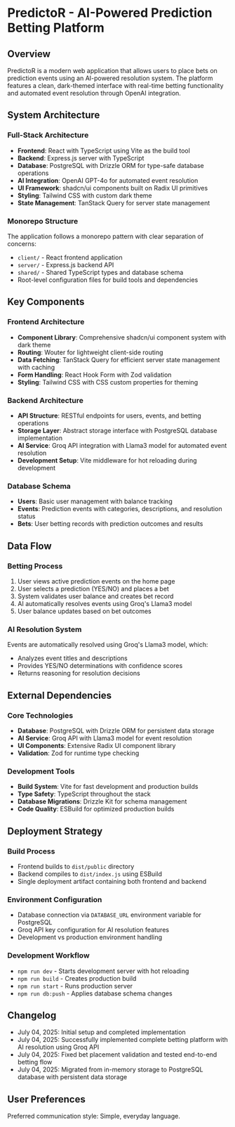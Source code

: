 # PredictoR - AI-Powered Prediction Betting Platform

## Overview

PredictoR is a modern web application that allows users to place bets on prediction events using an AI-powered resolution system. The platform features a clean, dark-themed interface with real-time betting functionality and automated event resolution through OpenAI integration.

## System Architecture

### Full-Stack Architecture
- **Frontend**: React with TypeScript using Vite as the build tool
- **Backend**: Express.js server with TypeScript
- **Database**: PostgreSQL with Drizzle ORM for type-safe database operations
- **AI Integration**: OpenAI GPT-4o for automated event resolution
- **UI Framework**: shadcn/ui components built on Radix UI primitives
- **Styling**: Tailwind CSS with custom dark theme
- **State Management**: TanStack Query for server state management

### Monorepo Structure
The application follows a monorepo pattern with clear separation of concerns:
- `client/` - React frontend application
- `server/` - Express.js backend API
- `shared/` - Shared TypeScript types and database schema
- Root-level configuration files for build tools and dependencies

## Key Components

### Frontend Architecture
- **Component Library**: Comprehensive shadcn/ui component system with dark theme
- **Routing**: Wouter for lightweight client-side routing
- **Data Fetching**: TanStack Query for efficient server state management with caching
- **Form Handling**: React Hook Form with Zod validation
- **Styling**: Tailwind CSS with CSS custom properties for theming

### Backend Architecture
- **API Structure**: RESTful endpoints for users, events, and betting operations
- **Storage Layer**: Abstract storage interface with PostgreSQL database implementation
- **AI Service**: Groq API integration with Llama3 model for automated event resolution
- **Development Setup**: Vite middleware for hot reloading during development

### Database Schema
- **Users**: Basic user management with balance tracking
- **Events**: Prediction events with categories, descriptions, and resolution status
- **Bets**: User betting records with prediction outcomes and results

## Data Flow

### Betting Process
1. User views active prediction events on the home page
2. User selects a prediction (YES/NO) and places a bet
3. System validates user balance and creates bet record
4. AI automatically resolves events using Groq's Llama3 model
5. User balance updates based on bet outcomes

### AI Resolution System
Events are automatically resolved using Groq's Llama3 model, which:
- Analyzes event titles and descriptions
- Provides YES/NO determinations with confidence scores
- Returns reasoning for resolution decisions

## External Dependencies

### Core Technologies
- **Database**: PostgreSQL with Drizzle ORM for persistent data storage
- **AI Service**: Groq API with Llama3 model for event resolution
- **UI Components**: Extensive Radix UI component library
- **Validation**: Zod for runtime type checking

### Development Tools
- **Build System**: Vite for fast development and production builds
- **Type Safety**: TypeScript throughout the stack
- **Database Migrations**: Drizzle Kit for schema management
- **Code Quality**: ESBuild for optimized production builds

## Deployment Strategy

### Build Process
- Frontend builds to `dist/public` directory
- Backend compiles to `dist/index.js` using ESBuild
- Single deployment artifact containing both frontend and backend

### Environment Configuration
- Database connection via `DATABASE_URL` environment variable for PostgreSQL
- Groq API key configuration for AI resolution features
- Development vs production environment handling

### Development Workflow
- `npm run dev` - Starts development server with hot reloading
- `npm run build` - Creates production build
- `npm run start` - Runs production server
- `npm run db:push` - Applies database schema changes

## Changelog
- July 04, 2025: Initial setup and completed implementation
- July 04, 2025: Successfully implemented complete betting platform with AI resolution using Groq API
- July 04, 2025: Fixed bet placement validation and tested end-to-end betting flow
- July 04, 2025: Migrated from in-memory storage to PostgreSQL database with persistent data storage

## User Preferences

Preferred communication style: Simple, everyday language.